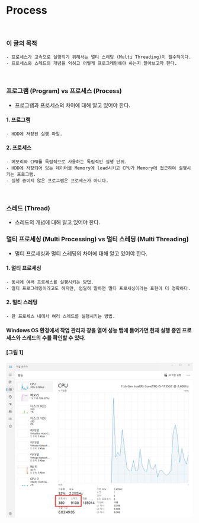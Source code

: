 # Process
<br/>

### 이 글의 목적
    - 프로세스가 고속으로 실행되기 위해서는 멀티 스레딩 (Multi Threading)이 필수적이다.
    - 프로세스와 스레드의 개념을 익히고 어떻게 프로그래밍해야 하는지 알아보고자 한다.
<br/>

### 프로그램 (Program) vs 프로세스 (Process)
- 프로그램과 프로세스의 차이에 대해 알고 있어야 한다.
#### 1. 프로그램
    - HDD에 저장된 실행 파일.

#### 2. 프로세스
    - 메모리와 CPU를 독립적으로 사용하는 독립적인 실행 단위.
    - HDD에 저장되어 있는 데이터를 Memory에 load시키고 CPU가 Memory에 접근하여 실행시키는 프로그램.
    - 실행 중이지 않은 프로그램은 프로세스가 아니다.
<br/>

### 스레드 (Thread)
- 스레드의 개념에 대해 알고 있어야 한다.

### 멀티 프로세싱 (Multi Processing) vs 멀티 스레딩 (Multi Threading)
- 멀티 프로세싱과 멀티 스레딩의 차이에 대해 알고 있어야 한다.
#### 1. 멀티 프로세싱
    - 동시에 여러 프로세스를 실행시키는 방법.
    - 멀티 프로그래밍이라고도 하지만, 엄밀히 말하면 멀티 프로세싱이라는 표현이 더 정확하다.
#### 2. 멀티 스레딩
    - 한 프로세스 내에서 여러 스레드를 실행시키는 방법.

#### Windows OS 환경에서 작업 관리자 창을 열어 성능 탭에 들어가면 현재 실행 중인 프로세스와 스레드의 수를 확인할 수 있다.
#### [그림 1]
![IMAGE](../images/windowsProcess.png)
